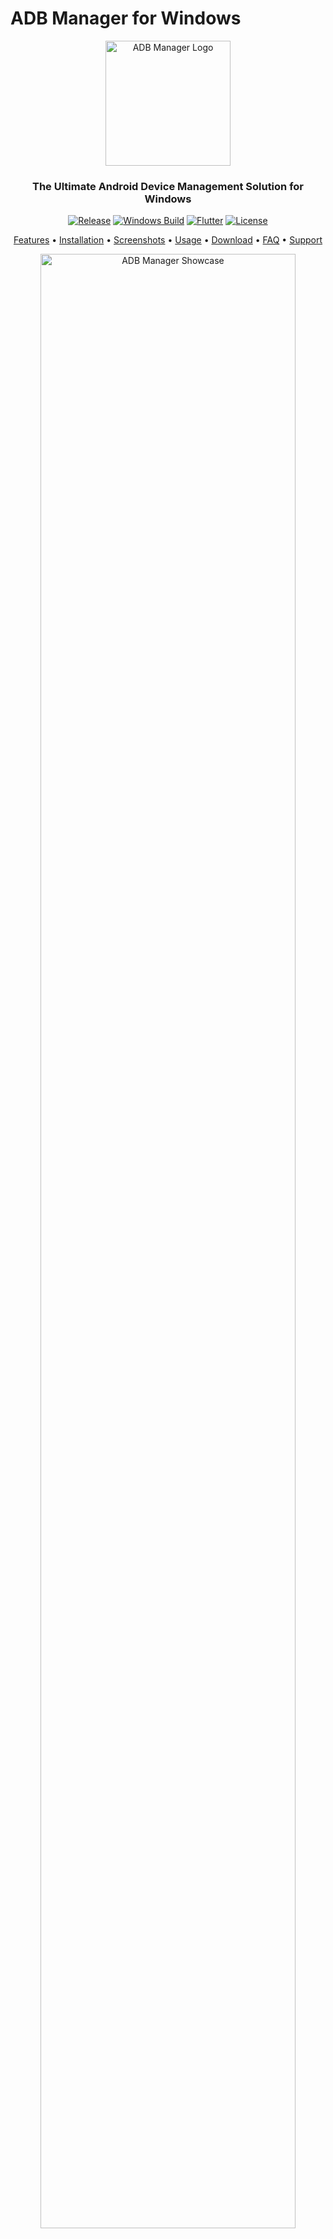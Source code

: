 # ADB Manager for Windows

<div align="center">
  <img src="images/_my_app/app_png.png" alt="ADB Manager Logo" width="200"/>
  <h3>The Ultimate Android Device Management Solution for Windows</h3>
  
  [![Release](https://img.shields.io/badge/Release-v1.1.0-blue.svg)](https://github.com/yourusername/adb_file_manager/releases)
  [![Windows Build](https://img.shields.io/badge/Windows-10/11-0078D6?logo=windows)](https://www.microsoft.com/windows)
  [![Flutter](https://img.shields.io/badge/Flutter-3.0+-02569B?logo=flutter)](https://flutter.dev/)
  [![License](https://img.shields.io/badge/License-GPL_v2-blue.svg)](LICENSE)
</div>

<p align="center">
  <a href="#-key-features">Features</a> •
  <a href="#-installation">Installation</a> •
  <a href="#-screenshots">Screenshots</a> •
  <a href="#-usage">Usage</a> •
  <a href="#-download">Download</a> •
  <a href="#-faq">FAQ</a> •
  <a href="#-support">Support</a>
</p>

<div align="center">
  <img src="assets/images/app-showcase.png" alt="ADB Manager Showcase" width="90%"/>
</div>

## 🚀 Reimagine Android File Management on Windows

**ADB Manager** transforms how Windows users interact with Android devices, replacing cumbersome command-line tools with an elegant, powerful graphical interface. Whether you're a developer, IT professional, or everyday user, our application makes managing Android files as simple as using Windows Explorer.

### Why Choose ADB Manager?

- **Native Windows Experience**: Designed specifically for Windows 10/11 with familiar UI patterns and deep OS integration
- **No Android File Transfer Limitations**: Bypass Google's AFT restrictions with full device access
- **No Root Required**: Access your entire device filesystem without rooting
- **Professional-Grade Tools**: Used by developers, tech professionals, and power users worldwide
- **Privacy-Focused**: Your data stays on your devices with zero cloud dependencies or tracking

## ✨ Key Features

<div align="center">
  <table>
    <tr>
      <td align="center" width="33%">
        <img src="images/key_features/Explorer.png" width="800"><br>
        <b>Advanced Explorer</b><br>
        Multi-pane, tabbed file browsing with Windows 11 Fluent design
      </td>
    </tr>
    <tr>
      <td align="center">
        <img src="assets/images/feature-analytics.png" width="800"><br>
        <b>Storage Intelligence</b><br>
        Interactive visualization of device storage with cleanup tools
      </td>
    </tr>
  </table>
</div>

### 🏆 Premium Capabilities

- **Drag & Drop Excellence**: Seamless file transfer between Windows Explorer and any Android device
- **Multi-Device Command Center**: Connect and manage multiple phones, tablets, and Android-based devices simultaneously
- **Intelligent Search Engine**: Find any file instantly with regex support and content-based search
- **Secure Vault**: Password-protected file areas with military-grade encryption
- **App Manager Pro**: Install, extract, backup and manage APK files with version tracking
- **Remote Access**: Connect to devices over Wi-Fi without USB cables (same network)
- **Developer Toolbox**: ADB shell access, logcat viewer, and developer shortcuts

## 📷 Screenshots

<div align="center">
  <img src="assets/images/screenshot-main.png" width="45%"/>
  <img src="assets/images/screenshot-transfer.png" width="45%"/>
  <br/>
  <img src="assets/images/screenshot-analytics.png" width="45%"/>
  <img src="assets/images/screenshot-preview.png" width="45%"/>
</div>

## 📥 Installation

### System Requirements

- Windows 10 version 1809 or Windows 11
- 4GB RAM (8GB recommended for optimal performance)
- 250MB available storage
- USB 2.0 port (USB 3.0+ recommended for faster transfers)
- Internet connection for installation and updates

### Simple Setup Process

1. **Download**: Get the latest installer from our [official website](https://adbfilemanager.com/download) or [GitHub releases](https://github.com/yourusername/adb_file_manager/releases)
2. **Install**: Run the installer with administrator privileges and follow the simple setup wizard
3. **Connect**: Attach your Android device via USB cable
4. **Authorize**: Accept the USB debugging prompt on your Android device
5. **Explore**: Start managing your files with unprecedented ease!

<div align="center">
  <a href="https://github.com/yourusername/adb_file_manager/releases/latest/download/ADBFileManager-Windows-Setup.exe">
    <img src="assets/images/download-button.png" width="250"/>
  </a>
</div>

## 💻 Usage Highlights

### Quick Start Video Tutorial

<div align="center">
  <a href="https://www.youtube.com/watch?v=your_video_id">
    <img src="assets/images/video-thumbnail.png" width="600"/>
  </a>
  <p>Click to watch our 2-minute getting started guide</p>
</div>

### Common Tasks

- **Basic Navigation**: Browse your device storage with familiar Windows Explorer-like controls
- **File Transfer**: Drag files directly from Windows to your device or use the copy/paste buttons
- **Device Backup**: Create full or selective backups of your device with a single click
- **Photo Management**: Import, organize and edit your device photos with built-in tools
- **Storage Cleanup**: Identify and remove unnecessary files with Smart Cleanup recommendations

### Pro Tips

- **Keyboard Shortcuts**: Use Windows shortcuts (Ctrl+C, Ctrl+V, etc.) for faster navigation
- **Split View**: Press F8 to toggle dual-pane mode for easy drag-between-folders operations
- **Custom Filters**: Save search filters for quickly finding specific file types
- **Batch Rename**: Select multiple files and use pattern-based renaming (e.g., "Vacation_{counter}")
- **Quick Connect**: Save frequently used devices for one-click connections

## 🛡️ Security & Privacy

We take your data security seriously:

- **No Cloud Storage**: All operations happen directly between your devices
- **No Data Collection**: We don't track your usage or files
- **Optional Encryption**: Add AES-256 encryption to sensitive transfers
- **Secure Connections**: Verified USB and Wi-Fi connections with device authorization
- **Regular Security Updates**: Continuous security patches and ADB protocol updates

## 📚 Comprehensive Documentation

Our help resources ensure you get the most from ADB Manager:

- [Complete User Guide](https://docs.adbfilemanager.com/windows/guide) - Detailed walkthrough of all features
- [Video Tutorials](https://docs.adbfilemanager.com/videos) - Visual guides for complex operations
- [Troubleshooting](https://docs.adbfilemanager.com/troubleshoot) - Solutions to common issues
- [Developer API](https://docs.adbfilemanager.com/api) - Extend functionality with our plugin system

## ❓ FAQ

<details>
  <summary><b>Do I need to install separate Android drivers?</b></summary>
  In most cases, no. ADB Manager includes universal Android drivers and installs them automatically if needed. For some specific device models, manufacturer drivers may be required.
</details>

<details>
  <summary><b>Is root access required on my Android device?</b></summary>
  No! ADB Manager works perfectly with non-rooted devices. However, if your device is rooted, you'll gain access to additional system files and capabilities.
</details>

<details>
  <summary><b>Can I transfer files wirelessly?</b></summary>
  Yes! As long as your device and PC are on the same Wi-Fi network, you can enable wireless ADB mode for cable-free file management.
</details>

<details>
  <summary><b>How much faster is ADB Manager compared to MTP?</b></summary>
  Our benchmarks show 3-10x faster transfer speeds compared to standard MTP connections, depending on the file types and device models.
</details>

<details>
  <summary><b>Can I use ADB Manager with Android Studio?</b></summary>
  Absolutely! Our application works alongside Android Studio and other development tools, providing a visual file manager that complements the developer workflow.
</details>

## 🎮 User Experiences

<div align="center">
  <table>
    <tr>
      <td width="33%" align="center">
        <img src="assets/images/avatar1.png" width="60" style="border-radius:50%"><br>
        <b>David K.</b> - Software Engineer<br>
        ⭐⭐⭐⭐⭐<br>
        <small><i>"Finally a file manager that doesn't make me want to throw my phone across the room. Lightning fast transfers and the terminal integration is perfect for dev work."</i></small>
      </td>
      <td width="33%" align="center">
        <img src="assets/images/avatar2.png" width="60" style="border-radius:50%"><br>
        <b>Sarah T.</b> - Photographer<br>
        ⭐⭐⭐⭐⭐<br>
        <small><i>"I transfer thousands of RAW photos from my Android weekly. This tool cut my workflow time in half with batch processing and smart organization."</i></small>
      </td>
      <td width="33%" align="center">
        <img src="assets/images/avatar3.png" width="60" style="border-radius:50%"><br>
        <b>Michael R.</b> - IT Admin<br>
        ⭐⭐⭐⭐⭐<br>
        <small><i>"Managing our company's 50+ test devices used to be a nightmare. Now I can batch update files across all connected devices simultaneously."</i></small>
      </td>
    </tr>
  </table>
</div>

## 🔄 Update Policy

- **Automatic Updates**: Receive new features and security patches automatically
- **Release Cycle**: Major updates quarterly, maintenance releases monthly
- **Long-Term Support**: Windows 10/11 support guaranteed through 2026
- **Update Channels**: Choose between stable, beta, or developer preview channels
- **Delta Updates**: Minimal download sizes for bandwidth efficiency

## 🛠️ Troubleshooting & Support

Need help? We've got you covered:

- **In-App Help**: Access context-sensitive help directly within the application
- **Live Chat Support**: Get real-time assistance from our technical team
- **Community Forums**: [forums.adbfilemanager.com](https://forums.adbfilemanager.com)
- **Knowledge Base**: [support.adbfilemanager.com](https://support.adbfilemanager.com)
- **Email**: help@adbfilemanager.com (24-48 hour response)
- **Discord**: [Join our community](https://discord.gg/adbfilemanager) for peer support

## 🚀 Upcoming Features

We're continually improving ADB Manager with these planned additions:

- **Windows Context Menu Integration**: Right-click in Explorer to send files directly to device
- **Cloud Bridge**: Transfer between cloud storage and device without using PC storage
- **Device Screen Mirroring**: Control your Android device directly from Windows
- **Expanded Media Tools**: Built-in audio/video trimming and image editing
- **Multi-PC Sync**: Keep file operations in sync across multiple Windows computers
- **Enhanced Security**: Biometric authentication for sensitive operations

## 🤝 Connect With Us

<div align="center">
  <a href="https://github.com/yourusername/adb_file_manager"><img src="assets/images/github.png" width="40"/></a>
  <a href="https://twitter.com/adbfilemanager"><img src="assets/images/twitter.png" width="40"/></a>
  <a href="https://discord.gg/adbfilemanager"><img src="assets/images/discord.png" width="40"/></a>
  <a href="https://www.youtube.com/c/adbfilemanager"><img src="assets/images/youtube.png" width="40"/></a>
  <a href="https://www.reddit.com/r/adbfilemanager"><img src="assets/images/reddit.png" width="40"/></a>
</div>

## 📄 License

ADB Manager is licensed under the GNU General Public License v2.0 - see the [LICENSE](LICENSE) file for complete details.

---

<div align="center">
  <img src="assets/images/windows-certified.png" width="120"/>
  <p>Optimized for Windows 10 & 11</p>
  <br>
  <p>© 2023 ADB Manager Team. All rights reserved.</p>
  <p>
    <a href="https://adbfilemanager.com/privacy">Privacy Policy</a> •
    <a href="https://adbfilemanager.com/terms">Terms of Use</a> •
    <a href="https://adbfilemanager.com/attribution">Attributions</a>
  </p>
</div>
